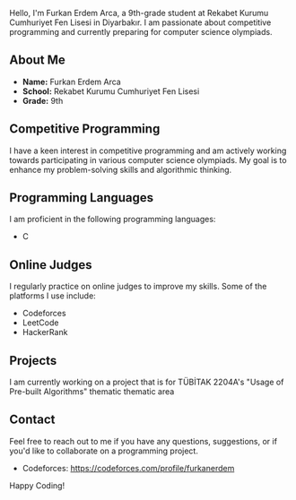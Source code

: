 
Hello, I'm Furkan Erdem Arca, a 9th-grade student at Rekabet Kurumu Cumhuriyet Fen Lisesi in Diyarbakır. I am passionate about competitive programming and currently preparing for computer science olympiads.

## About Me
- **Name:** Furkan Erdem Arca
- **School:** Rekabet Kurumu Cumhuriyet Fen Lisesi
- **Grade:** 9th

## Competitive Programming
I have a keen interest in competitive programming and am actively working towards participating in various computer science olympiads. My goal is to enhance my problem-solving skills and algorithmic thinking.

## Programming Languages
I am proficient in the following programming languages:
- C

## Online Judges
I regularly practice on online judges to improve my skills. Some of the platforms I use include:
- Codeforces
- LeetCode
- HackerRank

## Projects
I am currently working on a project that is for TÜBİTAK 2204A's "Usage of Pre-built Algorithms" thematic thematic area

## Contact
Feel free to reach out to me if you have any questions, suggestions, or if you'd like to collaborate on a programming project.
- Codeforces: https://codeforces.com/profile/furkanerdem

Happy Coding!

